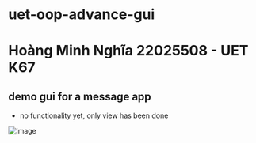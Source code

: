 # uet-oop-advance-gui
# Hoàng Minh Nghĩa 22025508 - UET K67
## demo gui for a message app

* no functionality yet, only view has been done

![image](https://github.com/GP-Sword/uet-oop-advance-gui/assets/138867119/c8b06f43-0cf1-490f-9257-e0af499bcf1f)
